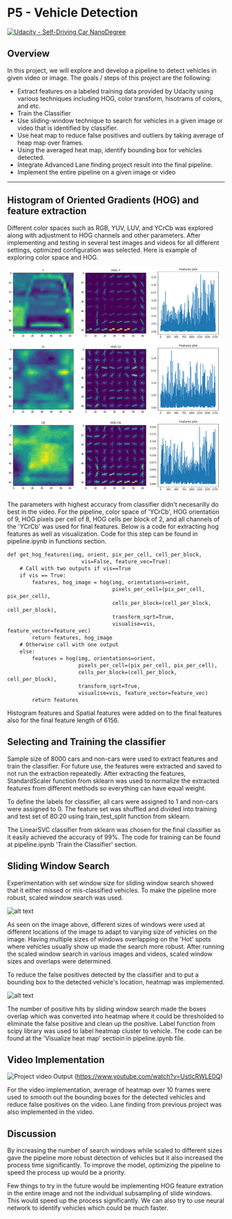 # P5 - Vehicle Detection
[![Udacity - Self-Driving Car NanoDegree](https://s3.amazonaws.com/udacity-sdc/github/shield-carnd.svg)](http://www.udacity.com/drive)

## Overview

In this project, we will explore and develop a pipeline to detect vehicles in given video or image.  The goals / steps of this project are the following:

* Extract features on a labeled training data provided by Udacity using various techniques including HOG, color transform, hisotrams of colors, and etc.
* Train the Classifier
* Use sliding-window technique to search for vehicles in a given image or video that is identified by classifier.
* Use heat map to reduce false positives and outliers by taking average of heap map over frames.
* Using the averaged heat map, identify bounding box for vehicles detected.
* Integrate Advanced Lane finding project result into the final pipeline.
* Implement the entire pipeline on a given image or video 

[//]: # (Image References)
[image1]: ./output_images/hog.png
[image2]: ./examples/HOG_example.jpg
[image3]: ./examples/sliding_windows.jpg
[image4]: ./examples/sliding_window.jpg
[image5]: ./examples/bboxes_and_heat.png
[image6]: ./examples/labels_map.png
[image7]: ./examples/output_bboxes.png
[video1]: ./project_video.mp4

---

## Histogram of Oriented Gradients (HOG) and feature extraction

Different color spaces such as RGB, YUV, LUV, and YCrCb was explored along with adjustment to HOG channels and other parameters.  After implementing and testing in several test images and videos for all different settings, optimized configuration was selected.  Here is example of exploring color space and HOG.

![alt text][image1]

The parameters with highest accuracy from classifier didn't necesarilly do best in the video.  For the pipeline, color space of 'YCrCb', HOG orientation of 9, HOG pixels per cell of 8, HOG cells per block of 2, and all channels of the 'YCrCb' was used for final features.  Below is a code for extracting hog features as well as visualization.  Code for this step can be found in pipeline.ipynb in functions section.

```
def get_hog_features(img, orient, pix_per_cell, cell_per_block, 
                        vis=False, feature_vec=True):
    # Call with two outputs if vis==True
    if vis == True:
        features, hog_image = hog(img, orientations=orient, 
                                  pixels_per_cell=(pix_per_cell, pix_per_cell),
                                  cells_per_block=(cell_per_block, cell_per_block), 
                                  transform_sqrt=True, 
                                  visualise=vis, feature_vector=feature_vec)
        return features, hog_image
    # Otherwise call with one output
    else:      
        features = hog(img, orientations=orient, 
                       pixels_per_cell=(pix_per_cell, pix_per_cell),
                       cells_per_block=(cell_per_block, cell_per_block), 
                       transform_sqrt=True, 
                       visualise=vis, feature_vector=feature_vec)
        return features
```

Histogram features and Spatial features were added on to the final features also for the final feature length of 6156.

## Selecting and Training the classifier

Sample size of 8000 cars and non-cars were used to extract features and train the classifier.  For future use, the features were extracted and saved to not run the extraction repeatedly.  After extracting the features, StandardScaler function from sklearn was used to normalize the extracted features from different methods so everything can have equal weight.

To define the labels for classifier, all cars were assigned to 1 and non-cars were assigned to 0.  The feature set was shuffled and divided into training and test set of 80:20 using train_test_split function from sklearn.

The LinearSVC classifier from sklearn was chosen for the final classifier as it easily achieved the accuracy of 99%.  The code for training can be found at pipeline.ipynb 'Train the Classifier' section.

## Sliding Window Search

Experimentation with set window size for sliding window search showed that it either missed or mis-classified vehicles.  To make the pipeline more robust, scaled window search was used.

![alt text][image2]

As seen on the image above, different sizes of windows were used at different locations of the image to adapt to varying size of vehicles on the image.  Having multiple sizes of windows overlapping on the 'Hot' spots where vehicles usually show up made the search more robust.  After running the scaled window search in various images and videos, scaled window sizes and overlaps were determined.

To reduce the false positives detected by the classifier and to put a bounding box to the detected vehicle's location, heatmap was implemented.  

![alt text][image3]

The number of positive hits by sliding window search made the boxes overlap which was converted into heatmap where it could be thresholded to eliminate the false positive and clean up the positive.  Label function from scipy library was used to label heatmap cluster to vehicle.  The code can be found at the 'Visualize heat map' sectioin in pipeline.ipynb file.

## Video Implementation

![Project video Output][image4]
(https://www.youtube.com/watch?v=UstIcRWLE0Q)

For the video implementation, average of heatmap over 10 frames were used to smooth out the bounding boxes for the detected vehicles and reduce false positives on the video.  Lane finding from previous project was also implemented in the video.

## Discussion

By increasing the number of search windows while scaled to different sizes gave the pipeline more robust detection of vehicles but it also increased the process time significantly.  To improve the model, optimizing the pipeline to speed the process up would be a priority.  

Few things to try in the future would be implementing HOG feature extration in the entire image and not the individual subsampling of slide windows.  This would speed up the process significantly.  We can also try to use neural network to identify vehicles which could be much faster.